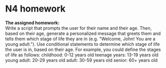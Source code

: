 # N4 homework

**The assigned homework:** <br>
Write a script that prompts the user for their name and their age.
Then, based on their age, generate a personalized message that greets them 
and tells them which stage of life they are in (e.g. "Welcome, John! You are a young adult."). 
Use conditional statements to determine which stage of life the user is in, based on their age.
For example, you could define the stages of life as follows:
 childhood: 0-12 years old
 teenage years: 13-19 years old
 young adult: 20-29 years old
 adult: 30-59 years old
 senior: 60+ years old
